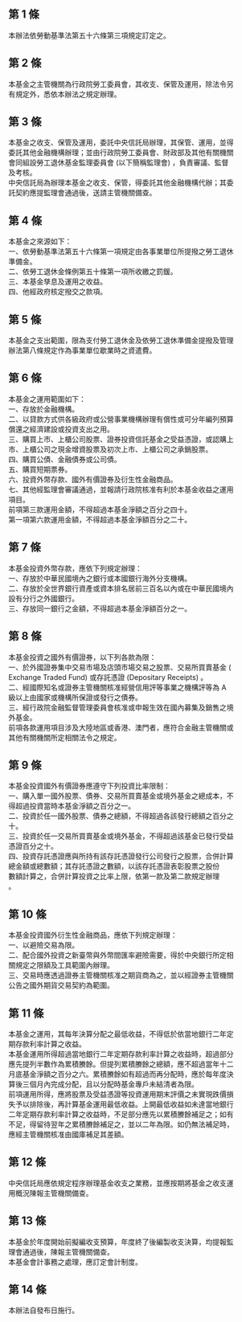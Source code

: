 第 1 條
-------
本辦法依勞動基準法第五十六條第三項規定訂定之。

第 2 條
-------
本基金之主管機關為行政院勞工委員會，其收支、保管及運用，除法令另  
有規定外，悉依本辦法之規定辦理。

第 3 條
-------
本基金之收支、保管及運用，委託中央信託局辦理，其保管、運用，並得  
委託其他金融機構辦理；並由行政院勞工委員會、財政部及其他有關機關  
會同組設勞工退休基金監理委員會 (以下簡稱監理會) ，負責審議、監督  
及考核。  
中央信託局為辦理本基金之收支、保管，得委託其他金融機構代辦；其委  
託契約應提監理會通過後，送請主管機關備查。

第 4 條
-------
本基金之來源如下：  
一、依勞動基準法第五十六條第一項規定由各事業單位所提撥之勞工退休  
    準備金。  
二、依勞工退休金條例第五十條第一項所收繳之罰鍰。  
三、本基金孳息及運用之收益。  
四、他經政府核定撥交之款項。

第 5 條
-------
本基金之支出範圍，限為支付勞工退休金及依勞工退休準備金提撥及管理  
辦法第八條規定作為事業單位歇業時之資遣費。

第 6 條
-------
本基金之運用範圍如下：  
一、存放於金融機構。  
二、以貸款方式供各級政府或公營事業機構辦理有償性或可分年編列預算  
    償還之經濟建設或投資支出之用。  
三、購買上市、上櫃公司股票、證券投資信託基金之受益憑證，或認購上  
    市、上櫃公司之現金增資股票及初次上市、上櫃公司之承銷股票。  
四、購買公債、金融債券或公司債。  
五、購買短期票券。  
六、投資外幣存款、國外有價證券及衍生性金融商品。  
七、其他經監理會審議通過，並報請行政院核准有利於本基金收益之運用  
    項目。  
前項第三款運用金額，不得超過本基金淨額之百分之四十。  
第一項第六款運用金額，不得超過本基金淨額百分之二十。

第 7 條
-------
本基金投資外幣存款，應依下列規定辦理：  
一、存放於中華民國境內之銀行或本國銀行海外分支機構。  
二、存放於全世界銀行資產或資本排名居前三百名以內或在中華民國境內  
    設有分行之外國銀行。  
三、存放同一銀行之金額，不得超過本基金淨額百分之一。

第 8 條
-------
本基金投資之國外有價證券，以下列各款為限：  
一、於外國證券集中交易市場及店頭市場交易之股票、交易所買賣基金 (  
    Exchange Traded Fund) 或存託憑證 (Depositary Receipts)  。  
二、經國際知名或證券主管機關核准經營信用評等事業之機構評等為 A  
    級以上由國家或機構所保證或發行之債券。  
三、經行政院金融監督管理委員會核准或申報生效在國內募集及銷售之境  
    外基金。  
前項各款運用項目涉及大陸地區或香港、澳門者，應符合金融主管機關或  
其他有關機關所定相關法令之規定。

第 9 條
-------
本基金投資國外有價證券應遵守下列投資比率限制：  
一、購入單一國外股票、債券、交易所買賣基金或境外基金之總成本，不  
    得超過投資當時本基金淨額之百分之一。  
二、投資於任一國外股票、債券之總額，不得超過各該發行總額之百分之  
    十。  
三、投資於任一交易所買賣基金或境外基金，不得超過該基金已發行受益  
    憑證百分之十。  
四、投資存託憑證應與所持有該存託憑證發行公司發行之股票，合併計算  
    總金額或總數額；其存託憑證之數額，以該存託憑證表彰股票之股份  
    數額計算之，合併計算投資之比率上限，依第一款及第二款規定辦理  
    。

第 10 條
--------
本基金投資國外衍生性金融商品，應依下列規定辦理：  
一、以避險交易為限。  
二、配合國外投資之新臺幣與外幣間匯率避險需要，得於中央銀行所定相  
    關規定之限額及工具範圍內辦理。  
三、交易時應透過證券主管機關核准之期貨商為之，並以經證券主管機關  
    公告之國外期貨交易契約為範圍。

第 11 條
--------
本基金之運用，其每年決算分配之最低收益，不得低於依當地銀行二年定  
期存款利率計算之收益。  
本基金運用所得超過當地銀行二年定期存款利率計算之收益時，超過部分  
應先提列半數作為累積賸餘。但提列累積賸餘之總額，應不超過當年十二  
月底基金淨額之百分之六。累積賸餘如有超過而再分配時，應於每年度決  
算後三個月內完成分配，且以分配時基金專戶未結清者為限。  
前項運用所得，應將股票及受益憑證等投資運用期末評價之未實現跌價損  
失予以排除後，再計算基金運用最低收益。上開最低收益如未達當地銀行  
二年定期存款利率計算之收益時，不足部分應先以累積賸餘補足之；如有  
不足，得留待翌年之累積賸餘補足之，並以二年為限。如仍無法補足時，  
應經主管機關核准由國庫補足其差額。

第 12 條
--------
中央信託局應依規定程序辦理基金收支之業務，並應按期將基金之收支運  
用概況陳報主管機關備查。

第 13 條
--------
本基金於年度開始前擬編收支預算，年度終了後編製收支決算，均提報監  
理會通過後，陳報主管機關備查。  
本基金會計事務之處理，應訂定會計制度。

第 14 條
--------
本辦法自發布日施行。

